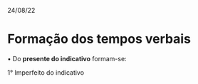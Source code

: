 24/08/22

# Formação dos tempos verbais

• Do **presente do indicativo** formam-se:

1° Imperfeito do indicativo 